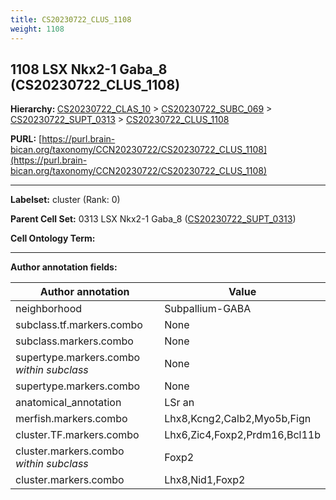 ```yaml
---
title: CS20230722_CLUS_1108
weight: 1108
---
```

## 1108 LSX Nkx2-1 Gaba_8 (CS20230722_CLUS_1108)
<b>Hierarchy: </b>
[CS20230722_CLAS_10](../CS20230722_CLAS_10) >
[CS20230722_SUBC_069](../CS20230722_SUBC_069) >
[CS20230722_SUPT_0313](../CS20230722_SUPT_0313) >
[CS20230722_CLUS_1108](../CS20230722_CLUS_1108)

**PURL:** [https://purl.brain-bican.org/taxonomy/CCN20230722/CS20230722_CLUS_1108](https://purl.brain-bican.org/taxonomy/CCN20230722/CS20230722_CLUS_1108)

---


**Labelset:** cluster (Rank: 0)

**Parent Cell Set:** 0313 LSX Nkx2-1 Gaba_8 ([CS20230722_SUPT_0313](../CS20230722_SUPT_0313))



**Cell Ontology Term:** 

[MARKER GENES.]: #


---

[TRANSFERRED ANNOTATIONS.]: #


[AUTHOR ANNOTATION FIELDS.]: #


**Author annotation fields:**

| Author annotation | Value |
|-------------------|-------|
|neighborhood|Subpallium-GABA|
|subclass.tf.markers.combo|None|
|subclass.markers.combo|None|
|supertype.markers.combo _within subclass_|None|
|supertype.markers.combo|None|
|anatomical_annotation|LSr an|
|merfish.markers.combo|Lhx8,Kcng2,Calb2,Myo5b,Fign|
|cluster.TF.markers.combo|Lhx6,Zic4,Foxp2,Prdm16,Bcl11b|
|cluster.markers.combo _within subclass_|Foxp2|
|cluster.markers.combo|Lhx8,Nid1,Foxp2|
